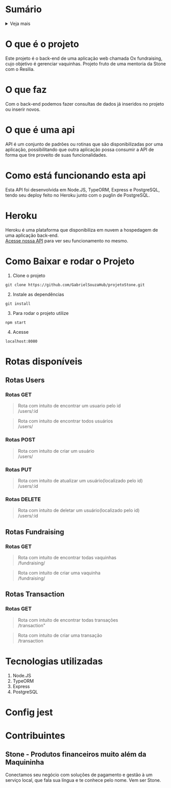 # Sumário
<details>
<summary>Veja mais</summary>

1.  [O que é o projeto](https://github.com/GabrielSouzaHub/projetoStone#O+que+%c3%a9+o+projeto)
2.  [O que faz](https://github.com/GabrielSouzaHub/projetoStone#O+que+faz)
3.  [O que é uma api](https://github.com/GabrielSouzaHub/projetoStone#O+que+%c3%a9+uma+api) 
4.  [Como está funcionando a api](https://github.com/GabrielSouzaHub/projetoStone#Como+est%c3%a1+funcionando+a+api)   
5.  [Heroku](https://github.com/GabrielSouzaHub/projetoStone#Heroku)  
6.  [Como baixar e rodar o projeto](https://github.com/GabrielSouzaHub/projetoStone#Como+baixar+e+rodar+o+projeto)       
7.  [Rotas disponíveis](https://github.com/GabrielSouzaHub/projetoStone#Rotas+dispon%c3%adveis) 
8.  [Tecnologias utilizadas](https://github.com/GabrielSouzaHub/projetoStone#Tecnologias+utilizadas) 
9.  [Config Jest](https://github.com/GabrielSouzaHub/projetoStone#Config+Jest) 
10. [Contribuentes](https://github.com/GabrielSouzaHub/projetoStone#Contribuintes) 
11. [Stone](https://github.com/GabrielSouzaHub/projetoStone#Stone) 
</details>

# O que é o projeto
Este projeto é o back-end de uma aplicação web chamada Ox fundraising, cujo objetivo é gerenciar vaquinhas. Projeto fruto de uma mentoria da Stone com o Resilia.
# O que faz
Com o back-end podemos fazer consultas de dados já inseridos no projeto ou inserir novos.
# O que é uma api
API é um conjunto de padrões ou rotinas que são disponibilizadas por uma aplicação, possibilitando que outra aplicação possa consumir a API de forma que tire proveito de suas funcionalidades.
# Como está funcionando esta api
Esta API foi desenvolvida em Node.JS, TypeORM, Express e PostgreSQL, tendo seu deploy feito no Heroku junto com o puglin de PostgreSQL.
# Heroku
Heroku é uma plataforma que disponibiliza em nuvem a hospedagem de uma aplicação back-end.<br>
[Acesse nossa API](https://fundraisingoxdev.herokuapp.com/users) para ver seu funcionamento no mesmo.
# Como Baixar e rodar o Projeto
1. Clone o projeto
```Shell
git clone https://github.com/GabrielSouzaHub/projetoStone.git
```
2. Instale as dependências
```Shell
git install
```
3. Para rodar o projeto utilize
```Shell
npm start
```
4. Acesse
```Shell
localhost:8080
```
# Rotas disponíveis
## Rotas **Users**
### Rotas GET
>Rota com intuito de encontrar um usuario pelo id
<br> /users/:id

> Rota com intuito de encontrar todos usuários
<br> /users/

### Rotas POST
> Rota com intuito de criar um usuário
<br> /users/

### Rotas PUT
> Rota com intuito de atualizar um usuário(localizado pelo id)
<br> /users/:id

### Rotas DELETE
> Rota com intuito de deletar um usuário(localizado pelo id)
<br> /users/:id

## Rotas **Fundraising**
### Rotas GET
> Rota com intuito de encontrar todas vaquinhas
<br> /fundraising/

> Rota com intuito de criar uma vaquinha
<br> /fundraising/

## Rotas **Transaction**
### Rotas GET
> Rota com intuito de encontrar todas transações
<br> /transaction"

> Rota com intuito de criar uma transação
<br> /transaction

# Tecnologias utilizadas
1. Node.JS
2. TypeORM
3. Express
4. PostgreSQL
# Config jest

# Contribuintes
## Stone - Produtos financeiros muito além da Maquininha
Conectamos seu negócio com soluções de pagamento e gestão à um serviço local, que fala sua língua e te conhece pelo nome. Vem ser Stone.

